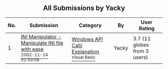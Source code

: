 ﻿<div align="center">

## All Submissions by Yacky

</div>

No.  | Submission | Category | By   | User Rating
---- | ---------- | -------- | ---- | -----------
1 | [INI Manipulator \- Manipulate INI file with ease<br /><sup>2002-11-14 01:53:06</sup>](https://github.com/Planet-Source-Code/yacky-ini-manipulator-manipulate-ini-file-with-ease__1-40703) | [Windows API Call/ Explanation<br /><sup>Visual Basic</sup>](../ByCategory/windows-api-call-explanation__1-39.md) | Yacky | 3.7 (11 globes from 3 users)
